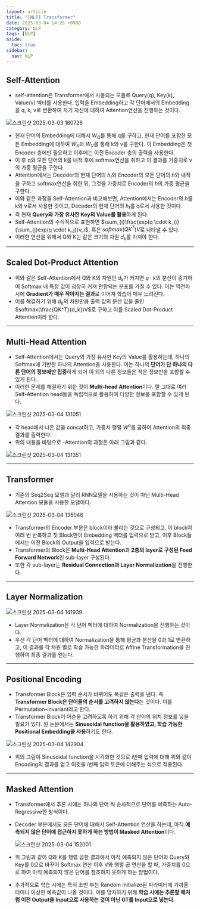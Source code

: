 ```yaml
---
layout: article
title: "[NLP] Transformer"
date: 2025-03-04 14:25 +0900
category: NLP
tags: [NLP]
aside:
  toc: true
sidebar:
  nav: NLP
---
```

## Self-Attention

- self-attention은 Transformer에서 사용되는 모듈로 Query(q), Key(k), Value(v) 벡터를 사용한다. 입력을 Embedding하고 각 단어에서의 Embedding을 q, k, v로 변환하여 자기 자신에 대하여 Attention연산을 진행하는 것이다.

![스크린샷 2025-03-03 160726](https://github.com/user-attachments/assets/6250d57c-3267-461b-8e43-51c0940d9cd6)

- 현재 단어의 Embedding에 대해서 $W_Q$를 통해 q를 구하고, 현재 단어를 포함한 모든 Embedding에 대하여 $W_K$와 $W_V$를 통해 k와 v를 구한다. 이 Embedding은 첫 Encoder 층에만 필요하고 이후에는 이전 Encoder 층의 출력을 사용한다.
- 이 후 q와 모든 단어의 k를 내적 후에 softmax연산을 취하고 이 결과를 가중치로 v의 가중 평균을 구한다.
- Attention에서는 Decoder의 현재 단어의 $h_t$와 Encoder의 모든 단어의 $h$와 내적을 구하고 softmax연산을 취한 뒤, 그것을 가중치로 Encoder의 $h$의 가중 평균을 구한다.
- 이와 같은 과정을 Self-Attention과 비교해보면, Attention에서는 Encoder의 $h$를 k와 v로서 사용한 것이고, Decoder의 현재 단어의 $h_t$를 q로서 사용한 것이다.
- 즉 현재 **Query와 가장 유사한 Key의 Value를 활용**하게 된다.
- Self-Attention의 수식적으로 표현하면 $\sum_{i}\frac{exp(q \cdot k_i)}{\sum_{j}exp(q \cdot k_j)}v_i$, 혹은 $softmax(QK^T)V$로 나타낼 수 있다.
- 이러한 연산을 위해서 Q와 K는 같은 크기의 차원 $d_k$를 가져야 한다.

---

## Scaled Dot-Product Attention

- 위와 같은 Self-Attention에서 Q와 K의 차원인 $d_k$가 커지면 $q \cdot k$의 분산이 증가하여 Softmax 내 특정 값이 굉장히 커져 편향되는 분포를 가질 수 있다. 이는 역전파 시에 **Gradient가 매우 작아지는 결과**로 이어져 학습이 매우 느려진다.
- 이를 해결하기 위해 $d_k$의 차원만큼 출력 값의 분산 값을 줄인$softmax(\frac{QK^T}{d_k})V$로 구하고 이를 Scaled Dot-Product Attention이라 한다.

---

## Multi-Head Attention

- Self-Attention에서는 Query와 가장 유사한 Key의 Value를 활용하는데, 하나의 Softmax에 기반한 하나의 Attention을 사용한다. 이는 하나의 **단어가 단 하나의 다른 단어의 정보에만 집중**하게 되어 이 외의 다른 정보들은 적은 정보만을 포함할 수 있게 된다.
- 이러한 문제를 해결하기 위한 것이 **Multi-head Attention**이다. 말 그대로 여러 Self-Attention head들을 독립적으로 활용하여 다양한 정보를 포함할 수 있게 된다.

![스크린샷 2025-03-04 131051](https://github.com/user-attachments/assets/1e0f5a8b-2cf4-4827-aa54-a23ebf6d0838)

- 각 head에서 나온 값을 concat하고, 가중치 행렬 $W^o$를 곱하여 Attention의 최종 결과를 출력한다.
- 위의 내용을 바탕으로 -Attention의 과정은 아래 그림과 같다.

![스크린샷 2025-03-04 131351](https://github.com/user-attachments/assets/0cb7adbd-a806-480d-93a4-f3820b72795d)

---

## Transformer

- 기존의 Seq2Seq 모델과 달리 RNN모델을 사용하는 것이 아닌 Multi-Head Attention 모듈을 사용한 모델이다.

![스크린샷 2025-03-04 135046](https://github.com/user-attachments/assets/dae1aaac-c6a6-477c-99a1-79e404aaebec)

- Transformer의 Encoder 부분은 block이라 불리는 것으로 구성되고, 이 block이 여러 번 반복하고 첫 Block만이 Embedding 벡터를 입력으로 받고, 이후 Block들에서는 이전 Block의 Output을 입력으로 받는다.
- Transformer의 Block은 **Multi-Head Attention**과 **2층의 layer로 구성된 Feed Forward Network**인 sub-layer 구성된다.
- 또한 각 sub-layer는 **Residual Connection과 Layer Normalization**을 진행한다.

---

## Layer Normalization

![스크린샷 2025-03-04 141939](https://github.com/user-attachments/assets/411d39f6-45d1-4453-b848-9799ceff4488)

- Layer Normalization은 각 단어 벡터에 대하여 Normalization을 진행하는 것이다.
- 우선 각 단어 벡터에 대하여 Normalization을 통해 평균과 분산을 0과 1로 변환하고, 이 결과를 각 차원 별로 학습 가능한 파라미터로 Affine Transformation을 진행하여 최종 결과를 얻는다.

---

## Positional Encoding

- Transformer Block은 입력 순서가 바뀌어도 똑같은 출력을 낸다. 즉 **Transformer Block은 단어들의 순서를 고려하지 않는다**는 것이다. 이를 Permutation-invariant라고 한다.
- Transformer Block이 어순을 고려하도록 하기 위해 각 단어의 위치 정보를 넣을 필요가 있다. 원 논문에서는 **Sinusoidal function을 활용하였고, 학습 가능한 Positional Embedding을 사용**하기도 한다.

![스크린샷 2025-03-04 142904](https://github.com/user-attachments/assets/df5e7ee0-6be7-4c1b-ba6e-50366ee1ec6c)

- 위의 그림이 Sinusoidal function을 시각화한 것으로 $i$번째 입력에 대해 위와 같이 Encoding의 결과를 얻고 이것을 $i$번째 입력 토큰에 더해주는 식으로 적용된다.

---

## Masked Attention

- Transformer에서 추론 시에는 하나의 단어 씩 순차적으로 단어를 예측하는 Auto-Regressive한 방식이다.
- Decoder 부분에서도 모든 단어에 대해서 Self-Attention 연산을 하는데, 아직 **예측되지 않은 단어에 접근하지 못하게 하는 방법이 Masked Attention**이다.
    
    ![스크린샷 2025-03-04 152001](https://github.com/user-attachments/assets/fe2edfca-49d3-4077-9dea-5ba96d9a7d2f)

- 위 그림과 같이 Q와 K를 행렬 곱한 결과에서 아직 예측되지 않은 단어의 Query와 Key를 0으로 바꾸어 Softmax 연산 이후 V와 행렬 곱 연산을 할 때, 가중치를 0으로 하여 아직 예측되지 않은 단어를 참조하지 못하게 하는 방법이다.
- 추가적으로 학습 시에는 특히 초반 부는 Random Initialize된 파라미터에 가까울 터이니 이상한 예측값이 나올 것이다. 이를 방지하기 위해 **학습 시에는  추론할 때처럼 이전 Output을 Input으로 사용하는 것이 아닌 GT를 Input으로 넣는다.**
